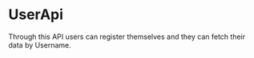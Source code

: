 # UserApi
Through this API users can register themselves and they can fetch their data by Username.  

